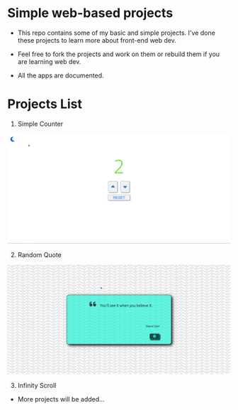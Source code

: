 # Simple web-based projects

+ This repo contains some of my basic and simple projects. I've done these projects to learn more about front-end web dev.

+ Feel free to fork the projects and work on them or rebuild them if you are learning web dev.

+ All the apps are documented.


# Projects List

1. Simple Counter

![simple-counter](https://github.com/karo-yousefi/Web-Dev-Projects/blob/main/media/simple-counter-0.png)

2. Random Quote

![random-qupte](https://github.com/karo-yousefi/Web-Dev-Projects/blob/main/media/random-quote-0.png) 

3. Infinity Scroll


+ More projects will be added...
